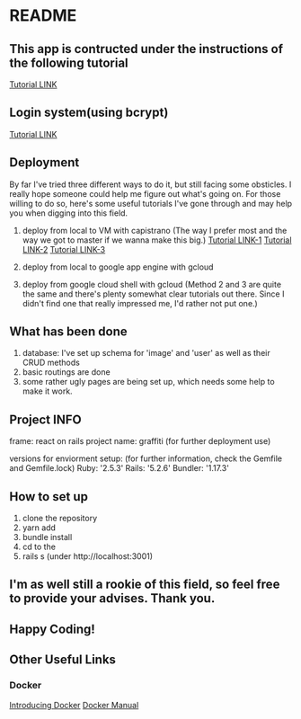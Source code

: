 # README

## This app is contructed under the instructions of the following tutorial

[Tutorial LINK](https://www.digitalocean.com/community/tutorials/how-to-set-up-a-ruby-on-rails-project-with-a-react-frontend)

## Login system(using bcrypt)

[Tutorial LINK](https://medium.com/swlh/react-reactions-cfdde7f08dff)

## Deployment
By far I've tried three different ways to do it, but still facing some obsticles.
I really hope someone could help me figure out what's going on.
For those willing to do so, here's some useful tutorials I've gone through and may help you when digging into this field.

1. deploy from local to VM with capistrano
(The way I prefer most and the way we got to master if we wanna make this big.)
[Tutorial LINK-1](https://weilihmen.medium.com/實作rails上架狗哥雲端-gce-1-9fdc1ae1a2e0)
[Tutorial LINK-2](https://weilihmen.medium.com/實作rails上架狗哥雲端-gce-2-940fcff2a004)
[Tutorial LINK-3](https://weilihmen.medium.com/實作rails上架狗哥雲端-gce-3-8762c8b825bf)

2. deploy from local to google app engine with gcloud
3. deploy from google cloud shell with gcloud
(Method 2 and 3 are quite the same and there's plenty somewhat clear tutorials out there. Since I didn't find one that really impressed me, I'd rather not put one.)

## What has been done
1. database: I've set up schema for 'image' and 'user' as well as their CRUD methods
2. basic routings are done
3. some rather ugly pages are being set up, which needs some help to make it work.

## Project INFO

frame: react on rails
project name: graffiti (for further deployment use)

versions for enviorment setup:
(for further information, check the Gemfile and Gemfile.lock)
    Ruby: '2.5.3'
    Rails: '5.2.6'
    Bundler: '1.17.3' 

## How to set up

1. clone the repository
2. yarn add
3. bundle install
4. cd to the <repo>
5. rails s
(under http://localhost:3001)

## I'm as well still a rookie of this field, so feel free to provide your advises. Thank you.
## Happy Coding!



## Other Useful Links
### Docker
[Introducing Docker](https://cwhu.medium.com/docker-tutorial-101-c3808b899ac6)
[Docker Manual](https://philipzheng.gitbook.io/docker_practice/image/pull)